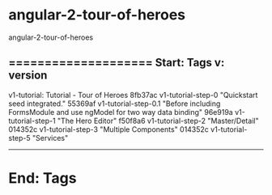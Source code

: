 # angular-2-tour-of-heroes
angular-2-tour-of-heroes

====================
Start: Tags
v: version
-----
v1-tutorial: Tutorial - Tour of Heroes
	8fb37ac	v1-tutorial-step-0		"Quickstart seed integrated."
	55369af	v1-tutorial-step-0.1	"Before including FormsModule and use ngModel for two way data binding"
	96e919a	v1-tutorial-step-1		"The Hero Editor"
	f50f8a6 v1-tutorial-step-2		"Master/Detail"
	014352c v1-tutorial-step-3		"Multiple Components"
	014352c v1-tutorial-step-5		"Services"

-----

End: Tags
====================